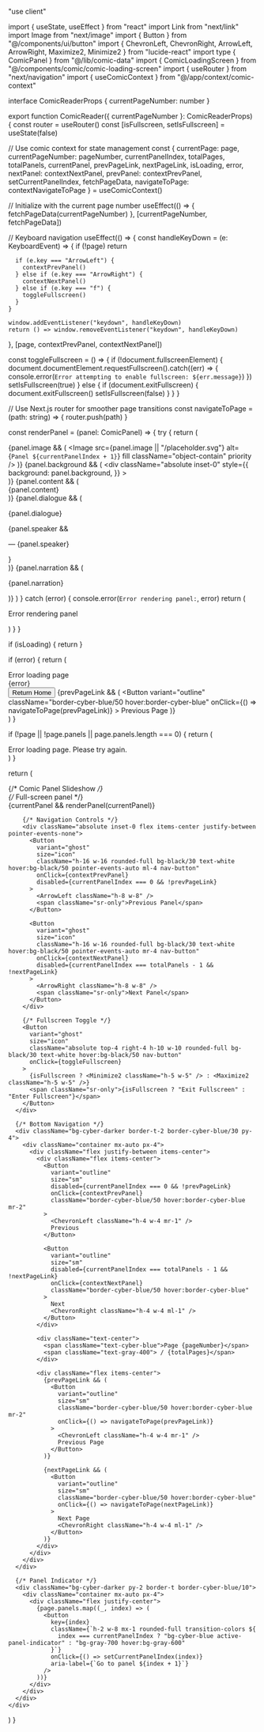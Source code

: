 "use client"

import { useState, useEffect } from "react"
import Link from "next/link"
import Image from "next/image"
import { Button } from "@/components/ui/button"
import { ChevronLeft, ChevronRight, ArrowLeft, ArrowRight, Maximize2, Minimize2 } from "lucide-react"
import type { ComicPanel } from "@/lib/comic-data"
import { ComicLoadingScreen } from "@/components/comic/comic-loading-screen"
import { useRouter } from "next/navigation"
import { useComicContext } from "@/app/context/comic-context"

interface ComicReaderProps {
  currentPageNumber: number
}

export function ComicReader({ currentPageNumber }: ComicReaderProps) {
  const router = useRouter()
  const [isFullscreen, setIsFullscreen] = useState(false)
  
  // Use comic context for state management
  const {
    currentPage: page,
    currentPageNumber: pageNumber,
    currentPanelIndex,
    totalPages,
    totalPanels,
    currentPanel,
    prevPageLink,
    nextPageLink,
    isLoading,
    error,
    nextPanel: contextNextPanel,
    prevPanel: contextPrevPanel,
    setCurrentPanelIndex,
    fetchPageData,
    navigateToPage: contextNavigateToPage
  } = useComicContext()
  
  // Initialize with the current page number
  useEffect(() => {
    fetchPageData(currentPageNumber)
  }, [currentPageNumber, fetchPageData])

  // Keyboard navigation
  useEffect(() => {
    const handleKeyDown = (e: KeyboardEvent) => {
      if (!page) return

      if (e.key === "ArrowLeft") {
        contextPrevPanel()
      } else if (e.key === "ArrowRight") {
        contextNextPanel()
      } else if (e.key === "f") {
        toggleFullscreen()
      }
    }

    window.addEventListener("keydown", handleKeyDown)
    return () => window.removeEventListener("keydown", handleKeyDown)
  }, [page, contextPrevPanel, contextNextPanel])

  const toggleFullscreen = () => {
    if (!document.fullscreenElement) {
      document.documentElement.requestFullscreen().catch((err) => {
        console.error(`Error attempting to enable fullscreen: ${err.message}`)
      })
      setIsFullscreen(true)
    } else {
      if (document.exitFullscreen) {
        document.exitFullscreen()
        setIsFullscreen(false)
      }
    }
  }

  // Use Next.js router for smoother page transitions
  const navigateToPage = (path: string) => {
    router.push(path)
  }

  const renderPanel = (panel: ComicPanel) => {
    try {
      return (
        <div className="relative w-full h-full">
          {panel.image && (
            <Image
              src={panel.image || "/placeholder.svg"}
              alt={`Panel ${currentPanelIndex + 1}`}
              fill
              className="object-contain"
              priority
            />
          )}
          {panel.background && (
            <div
              className="absolute inset-0"
              style={{
                background: panel.background,
              }}
            ></div>
          )}
          {panel.content && (
            <div className="absolute inset-0 flex items-center justify-center p-4">
              <div className="max-w-full">{panel.content}</div>
            </div>
          )}
          {panel.dialogue && (
            <div className="absolute bottom-8 right-8 max-w-[80%] z-10">
              <div className="comic-text">
                <p className="text-base md:text-lg">{panel.dialogue}</p>
                {panel.speaker && <p className="text-sm md:text-base text-cyber-blue mt-1">— {panel.speaker}</p>}
              </div>
            </div>
          )}
          {panel.narration && (
            <div className="absolute top-8 left-8 max-w-[80%] z-10">
              <div className="comic-narration">
                <p className="text-base md:text-lg">{panel.narration}</p>
              </div>
            </div>
          )}
        </div>
      )
    } catch (error) {
      console.error(`Error rendering panel:`, error)
      return (
        <div className="relative w-full h-full bg-cyber-darker flex items-center justify-center">
          <p className="text-red-500">Error rendering panel</p>
        </div>
      )
    }
  }

  if (isLoading) {
    return <ComicLoadingScreen pageNumber={currentPageNumber} />
  }

  if (error) {
    return (
      <div className="w-full text-center py-16">
        <div className="text-red-500 text-xl mb-4">Error loading page</div>
        <div className="text-gray-400 mb-8">{error}</div>
        <div className="flex justify-center gap-4">
          <Link href="/">
            <Button className="bg-cyber-blue text-black hover:bg-cyber-light">Return Home</Button>
          </Link>
          {prevPageLink && (
            <Button
              variant="outline"
              className="border-cyber-blue/50 hover:border-cyber-blue"
              onClick={() => navigateToPage(prevPageLink)}
            >
              Previous Page
            </Button>
          )}
        </div>
      </div>
    )
  }

  if (!page || !page.panels || page.panels.length === 0) {
    return (
      <div className="w-full text-center py-16">
        <div className="text-red-500 text-xl">Error loading page. Please try again.</div>
      </div>
    )
  }

  return (
    <div className="w-full">
      {/* Comic Panel Slideshow */}
      <div className="relative bg-cyber-dark">
        {/* Full-screen panel */}
        <div className="relative h-[80vh] w-full overflow-hidden">
          <div className="absolute inset-0 transition-opacity duration-300 ease-in-out">
            {currentPanel && renderPanel(currentPanel)}
          </div>
        </div>

        {/* Navigation Controls */}
        <div className="absolute inset-0 flex items-center justify-between pointer-events-none">
          <Button
            variant="ghost"
            size="icon"
            className="h-16 w-16 rounded-full bg-black/30 text-white hover:bg-black/50 pointer-events-auto ml-4 nav-button"
            onClick={contextPrevPanel}
            disabled={currentPanelIndex === 0 && !prevPageLink}
          >
            <ArrowLeft className="h-8 w-8" />
            <span className="sr-only">Previous Panel</span>
          </Button>

          <Button
            variant="ghost"
            size="icon"
            className="h-16 w-16 rounded-full bg-black/30 text-white hover:bg-black/50 pointer-events-auto mr-4 nav-button"
            onClick={contextNextPanel}
            disabled={currentPanelIndex === totalPanels - 1 && !nextPageLink}
          >
            <ArrowRight className="h-8 w-8" />
            <span className="sr-only">Next Panel</span>
          </Button>
        </div>

        {/* Fullscreen Toggle */}
        <Button
          variant="ghost"
          size="icon"
          className="absolute top-4 right-4 h-10 w-10 rounded-full bg-black/30 text-white hover:bg-black/50 nav-button"
          onClick={toggleFullscreen}
        >
          {isFullscreen ? <Minimize2 className="h-5 w-5" /> : <Maximize2 className="h-5 w-5" />}
          <span className="sr-only">{isFullscreen ? "Exit Fullscreen" : "Enter Fullscreen"}</span>
        </Button>
      </div>

      {/* Bottom Navigation */}
      <div className="bg-cyber-darker border-t-2 border-cyber-blue/30 py-4">
        <div className="container mx-auto px-4">
          <div className="flex justify-between items-center">
            <div className="flex items-center">
              <Button
                variant="outline"
                size="sm"
                disabled={currentPanelIndex === 0 && !prevPageLink}
                onClick={contextPrevPanel}
                className="border-cyber-blue/50 hover:border-cyber-blue mr-2"
              >
                <ChevronLeft className="h-4 w-4 mr-1" />
                Previous
              </Button>

              <Button
                variant="outline"
                size="sm"
                disabled={currentPanelIndex === totalPanels - 1 && !nextPageLink}
                onClick={contextNextPanel}
                className="border-cyber-blue/50 hover:border-cyber-blue"
              >
                Next
                <ChevronRight className="h-4 w-4 ml-1" />
              </Button>
            </div>

            <div className="text-center">
              <span className="text-cyber-blue">Page {pageNumber}</span>
              <span className="text-gray-400"> / {totalPages}</span>
            </div>

            <div className="flex items-center">
              {prevPageLink && (
                <Button
                  variant="outline"
                  size="sm"
                  className="border-cyber-blue/50 hover:border-cyber-blue mr-2"
                  onClick={() => navigateToPage(prevPageLink)}
                >
                  <ChevronLeft className="h-4 w-4 mr-1" />
                  Previous Page
                </Button>
              )}

              {nextPageLink && (
                <Button
                  variant="outline"
                  size="sm"
                  className="border-cyber-blue/50 hover:border-cyber-blue"
                  onClick={() => navigateToPage(nextPageLink)}
                >
                  Next Page
                  <ChevronRight className="h-4 w-4 ml-1" />
                </Button>
              )}
            </div>
          </div>
        </div>
      </div>

      {/* Panel Indicator */}
      <div className="bg-cyber-darker py-2 border-t border-cyber-blue/10">
        <div className="container mx-auto px-4">
          <div className="flex justify-center">
            {page.panels.map((_, index) => (
              <button
                key={index}
                className={`h-2 w-8 mx-1 rounded-full transition-colors ${
                  index === currentPanelIndex ? "bg-cyber-blue active-panel-indicator" : "bg-gray-700 hover:bg-gray-600"
                }`}
                onClick={() => setCurrentPanelIndex(index)}
                aria-label={`Go to panel ${index + 1}`}
              />
            ))}
          </div>
        </div>
      </div>
    </div>
  )
}
